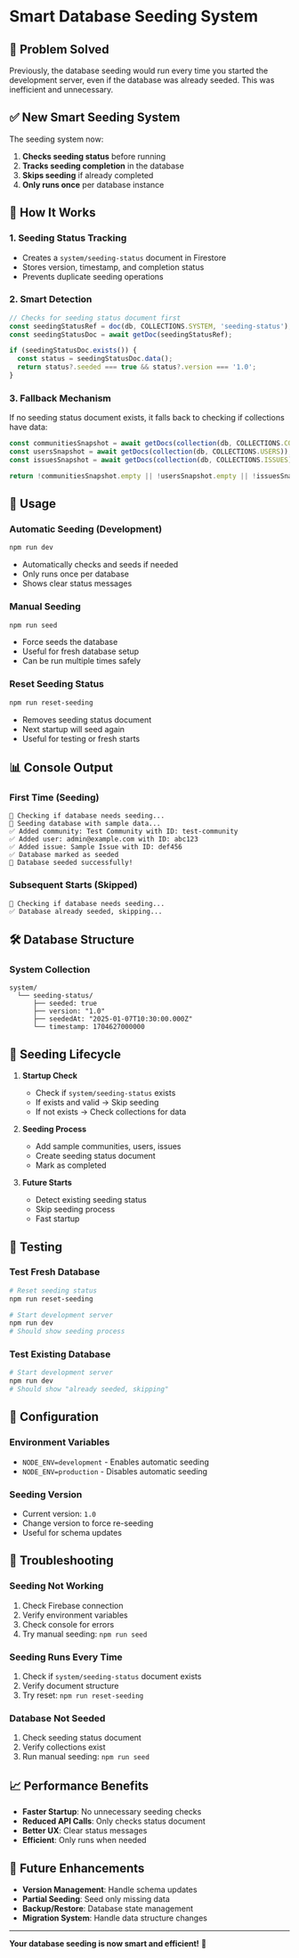 # Smart Database Seeding System

## 🎯 **Problem Solved**

Previously, the database seeding would run every time you started the development server, even if the database was already seeded. This was inefficient and unnecessary.

## ✅ **New Smart Seeding System**

The seeding system now:

1. **Checks seeding status** before running
2. **Tracks seeding completion** in the database
3. **Skips seeding** if already completed
4. **Only runs once** per database instance

## 🔧 **How It Works**

### 1. **Seeding Status Tracking**
- Creates a `system/seeding-status` document in Firestore
- Stores version, timestamp, and completion status
- Prevents duplicate seeding operations

### 2. **Smart Detection**
```typescript
// Checks for seeding status document first
const seedingStatusRef = doc(db, COLLECTIONS.SYSTEM, 'seeding-status');
const seedingStatusDoc = await getDoc(seedingStatusRef);

if (seedingStatusDoc.exists()) {
  const status = seedingStatusDoc.data();
  return status?.seeded === true && status?.version === '1.0';
}
```

### 3. **Fallback Mechanism**
If no seeding status document exists, it falls back to checking if collections have data:
```typescript
const communitiesSnapshot = await getDocs(collection(db, COLLECTIONS.COMMUNITIES));
const usersSnapshot = await getDocs(collection(db, COLLECTIONS.USERS));
const issuesSnapshot = await getDocs(collection(db, COLLECTIONS.ISSUES));

return !communitiesSnapshot.empty || !usersSnapshot.empty || !issuesSnapshot.empty;
```

## 🚀 **Usage**

### **Automatic Seeding (Development)**
```bash
npm run dev
```
- Automatically checks and seeds if needed
- Only runs once per database
- Shows clear status messages

### **Manual Seeding**
```bash
npm run seed
```
- Force seeds the database
- Useful for fresh database setup
- Can be run multiple times safely

### **Reset Seeding Status**
```bash
npm run reset-seeding
```
- Removes seeding status document
- Next startup will seed again
- Useful for testing or fresh starts

## 📊 **Console Output**

### **First Time (Seeding)**
```
🌱 Checking if database needs seeding...
🌱 Seeding database with sample data...
✅ Added community: Test Community with ID: test-community
✅ Added user: admin@example.com with ID: abc123
✅ Added issue: Sample Issue with ID: def456
✅ Database marked as seeded
🎉 Database seeded successfully!
```

### **Subsequent Starts (Skipped)**
```
🌱 Checking if database needs seeding...
✅ Database already seeded, skipping...
```

## 🛠️ **Database Structure**

### **System Collection**
```
system/
  └── seeding-status/
      ├── seeded: true
      ├── version: "1.0"
      ├── seededAt: "2025-01-07T10:30:00.000Z"
      └── timestamp: 1704627000000
```

## 🔄 **Seeding Lifecycle**

1. **Startup Check**
   - Check if `system/seeding-status` exists
   - If exists and valid → Skip seeding
   - If not exists → Check collections for data

2. **Seeding Process**
   - Add sample communities, users, issues
   - Create seeding status document
   - Mark as completed

3. **Future Starts**
   - Detect existing seeding status
   - Skip seeding process
   - Fast startup

## 🧪 **Testing**

### **Test Fresh Database**
```bash
# Reset seeding status
npm run reset-seeding

# Start development server
npm run dev
# Should show seeding process
```

### **Test Existing Database**
```bash
# Start development server
npm run dev
# Should show "already seeded, skipping"
```

## 🔧 **Configuration**

### **Environment Variables**
- `NODE_ENV=development` - Enables automatic seeding
- `NODE_ENV=production` - Disables automatic seeding

### **Seeding Version**
- Current version: `1.0`
- Change version to force re-seeding
- Useful for schema updates

## 🚨 **Troubleshooting**

### **Seeding Not Working**
1. Check Firebase connection
2. Verify environment variables
3. Check console for errors
4. Try manual seeding: `npm run seed`

### **Seeding Runs Every Time**
1. Check if `system/seeding-status` document exists
2. Verify document structure
3. Try reset: `npm run reset-seeding`

### **Database Not Seeded**
1. Check seeding status document
2. Verify collections exist
3. Run manual seeding: `npm run seed`

## 📈 **Performance Benefits**

- **Faster Startup**: No unnecessary seeding checks
- **Reduced API Calls**: Only checks status document
- **Better UX**: Clear status messages
- **Efficient**: Only runs when needed

## 🔮 **Future Enhancements**

- **Version Management**: Handle schema updates
- **Partial Seeding**: Seed only missing data
- **Backup/Restore**: Database state management
- **Migration System**: Handle data structure changes

---

**Your database seeding is now smart and efficient!** 🎉
